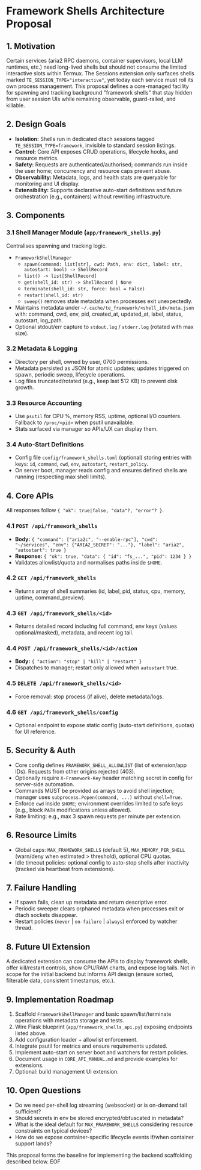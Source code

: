 # Framework Shells Architecture Proposal

## 1. Motivation

Certain services (aria2 RPC daemons, container supervisors, local LLM runtimes, etc.) need long-lived shells but should not consume the limited interactive slots within Termux. The Sessions extension only surfaces shells marked `TE_SESSION_TYPE="interactive"`, yet today each service must roll its own process management. This proposal defines a core-managed facility for spawning and tracking background "framework shells" that stay hidden from user session UIs while remaining observable, guard-railed, and killable.

## 2. Design Goals

- **Isolation:** Shells run in dedicated dtach sessions tagged `TE_SESSION_TYPE=framework`, invisible to standard session listings.
- **Control:** Core API exposes CRUD operations, lifecycle hooks, and resource metrics.
- **Safety:** Requests are authenticated/authorised; commands run inside the user home; concurrency and resource caps prevent abuse.
- **Observability:** Metadata, logs, and health stats are queryable for monitoring and UI display.
- **Extensibility:** Supports declarative auto-start definitions and future orchestration (e.g., containers) without rewriting infrastructure.

## 3. Components

### 3.1 Shell Manager Module (`app/framework_shells.py`)

Centralises spawning and tracking logic.

- `FrameworkShellManager`
  - `spawn(command: list[str], cwd: Path, env: dict, label: str, autostart: bool) -> ShellRecord`
  - `list() -> list[ShellRecord]`
  - `get(shell_id: str) -> ShellRecord | None`
  - `terminate(shell_id: str, force: bool = False)`
  - `restart(shell_id: str)`
  - `sweep()` removes stale metadata when processes exit unexpectedly.
- Maintains metadata under `~/.cache/te_framework/<shell_id>/meta.json` with: command, cwd, env, pid, created_at, updated_at, label, status, autostart, log_path.
- Optional stdout/err capture to `stdout.log` / `stderr.log` (rotated with max size).

### 3.2 Metadata & Logging

- Directory per shell, owned by user, 0700 permissions.
- Metadata persisted as JSON for atomic updates; updates triggered on spawn, periodic sweep, lifecycle operations.
- Log files truncated/rotated (e.g., keep last 512 KB) to prevent disk growth.

### 3.3 Resource Accounting

- Use `psutil` for CPU %, memory RSS, uptime, optional I/O counters. Fallback to `/proc/<pid>` when psutil unavailable.
- Stats surfaced via manager so APIs/UX can display them.

### 3.4 Auto-Start Definitions

- Config file `config/framework_shells.toml` (optional) storing entries with keys: `id`, `command`, `cwd`, `env`, `autostart`, `restart_policy`.
- On server boot, manager reads config and ensures defined shells are running (respecting max shell limits).

## 4. Core APIs

All responses follow `{ "ok": true|false, "data"?, "error"? }`.

### 4.1 `POST /api/framework_shells`
- **Body:** `{ "command": ["aria2c", "--enable-rpc"], "cwd": "~/services", "env": {"ARIA2_SECRET": "..."}, "label": "aria2", "autostart": true }`
- **Response:** `{ "ok": true, "data": { "id": "fs_...", "pid": 1234 } }`
- Validates allowlist/quota and normalises paths inside `$HOME`.

### 4.2 `GET /api/framework_shells`
- Returns array of shell summaries (id, label, pid, status, cpu, memory, uptime, command_preview).

### 4.3 `GET /api/framework_shells/<id>`
- Returns detailed record including full command, env keys (values optional/masked), metadata, and recent log tail.

### 4.4 `POST /api/framework_shells/<id>/action`
- **Body:** `{ "action": "stop" | "kill" | "restart" }`
- Dispatches to manager; restart only allowed when `autostart` true.

### 4.5 `DELETE /api/framework_shells/<id>`
- Force removal: stop process (if alive), delete metadata/logs.

### 4.6 `GET /api/framework_shells/config`
- Optional endpoint to expose static config (auto-start definitions, quotas) for UI reference.

## 5. Security & Auth

- Core config defines `FRAMEWORK_SHELL_ALLOWLIST` (list of extension/app IDs). Requests from other origins rejected (403).
- Optionally require `X-Framework-Key` header matching secret in config for server-side automation.
- Commands MUST be provided as arrays to avoid shell injection; manager uses `subprocess.Popen(command, ...)` without `shell=True`.
- Enforce `cwd` inside `$HOME`; environment overrides limited to safe keys (e.g., block `PATH` modifications unless allowed).
- Rate limiting: e.g., max 3 spawn requests per minute per extension.

## 6. Resource Limits

- Global caps: `MAX_FRAMEWORK_SHELLS` (default 5), `MAX_MEMORY_PER_SHELL` (warn/deny when estimated > threshold), optional CPU quotas.
- Idle timeout policies: optional config to auto-stop shells after inactivity (tracked via heartbeat from extensions).

## 7. Failure Handling

- If spawn fails, clean up metadata and return descriptive error.
- Periodic sweeper clears orphaned metadata when processes exit or dtach sockets disappear.
- Restart policies (`never` | `on-failure` | `always`) enforced by watcher thread.

## 8. Future UI Extension

A dedicated extension can consume the APIs to display framework shells, offer kill/restart controls, show CPU/RAM charts, and expose log tails. Not in scope for the initial backend but informs API design (ensure sorted, filterable data, consistent timestamps, etc.).

## 9. Implementation Roadmap

1. Scaffold `FrameworkShellManager` and basic spawn/list/terminate operations with metadata storage and tests.
2. Wire Flask blueprint (`app/framework_shells_api.py`) exposing endpoints listed above.
3. Add configuration loader + allowlist enforcement.
4. Integrate psutil for metrics and ensure requirements updated.
5. Implement auto-start on server boot and watchers for restart policies.
6. Document usage in `CORE_API_MANUAL.md` and provide examples for extensions.
7. Optional: build management UI extension.

## 10. Open Questions

- Do we need per-shell log streaming (websocket) or is on-demand tail sufficient?
- Should secrets in env be stored encrypted/obfuscated in metadata?
- What is the ideal default for `MAX_FRAMEWORK_SHELLS` considering resource constraints on typical devices?
- How do we expose container-specific lifecycle events if/when container support lands?

This proposal forms the baseline for implementing the backend scaffolding described below. EOF
